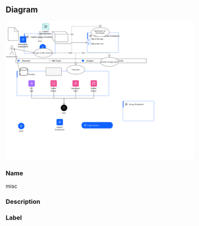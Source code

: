 
## Diagram

![misc](../img/miscdiagram_3cKaTqjdOJG_ry1r9mr7s.png)

### Name


misc


### Description




### Label




